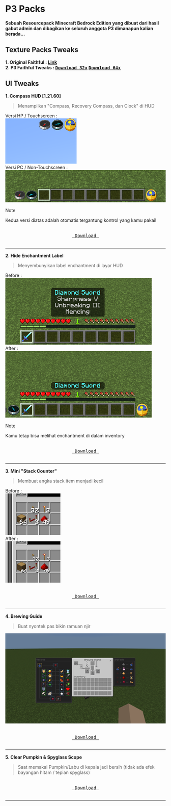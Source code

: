# P3 Packs
**Sebuah Resourcepack Minecraft Bedrock Edition yang dibuat dari hasil gabut admin dan dibagikan ke seluruh anggota P3 dimanapun kalian berada...**

## Texture Packs Tweaks
**1. Original Faithful : [Link](https://faithfulpack.net/)**\
**2. P3 Faithful Tweaks : [<kbd>Download 32x</kbd>](https://github.com/Xodernz/P3-Pack/releases/download/all/P3.Faithfull.Tweaks.32x.mcpack) [<kbd>Download 64x</kbd>](https://github.com/Xodernz/P3-Pack/releases/download/all/P3.Faithfull.Tweaks.64x.mcpack)**
##
## UI Tweaks
**1. Compass HUD [1.21.60]**
>Menampilkan "Compass, Recovery Compass, dan Clock" di HUD

Versi HP / Touchscreen :\
![](/Images/compass%20ts.png)\
Versi PC / Non-Touchscreen :\
![](/Images/compass%20non%20ts.png)
>[!Note]
>Kedua versi diatas adalah otomatis tergantung kontrol yang kamu pakai!
<p align="center"> <a href=https://github.com/Xodernz/P3-Pack/releases/download/all/P3.Compass.HUD.mcpack><kbd><br>‌ Download ‌<br>‌</kbd></a> </p>
<hr/>

**2. Hide Enchantment Label**
>Menyembunyikan label enchantment di layar HUD

Before :\
![](/Images/Hide%20Enchant%20Before.png)\
After :\
![](/Images/Hide%20Enchant%20After.png)
>[!Note]
>Kamu tetap bisa melihat enchantment di dalam inventory
<p align="center"><a href=https://github.com/Xodernz/P3-Pack/releases/download/all/Hide.Enchant.mcpack><kbd><br>‌ Download ‌<br>‌</kbd></a></p>
<hr/>

**3. Mini "Stack Counter"**
>Membuat angka stack item menjadi kecil

Before :\
![](/Images/Stk%20Count%20B.png)\
After :\
![](/Images/Stk%20Count%20A.png)
<p align="center"><a href=https://github.com/Xodernz/P3-Pack/releases/download/all/mini.stack.counter.mcpack><kbd><br>‌ Download ‌<br>‌</kbd></a></p>
<hr/>

**4. Brewing Guide**
>Buat nyontek pas bikin ramuan njir

![](/Images/Brew%20Guide.png)
<p align="center"><a href=https://github.com/Xodernz/P3-Pack/releases/download/all/Brewing.Guide.mcpack><kbd><br>‌ Download ‌<br>‌</kbd></a></p>
<hr/>

**5. Clear Pumpkin & Spyglass Scope**
>Saat memakai Pumpkin/Labu di kepala jadi bersih (tidak ada efek bayangan hitam / tepian spyglass)
<p align="center"><a href=https://github.com/Xodernz/P3-Pack/releases/download/all/Clear.Pumpkin.Spyglass.mcpack><kbd><br>‌ Download ‌<br>‌</kbd></a></p>
<hr/>
